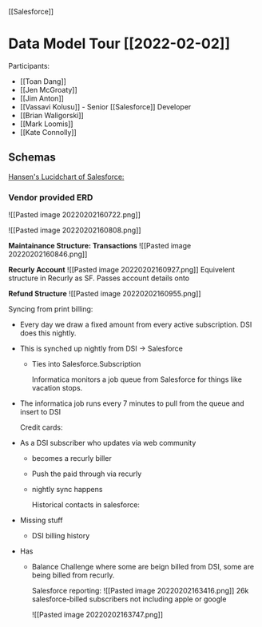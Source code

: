 [[Salesforce]]

# Data Model Tour [[2022-02-02]]
Participants:
- [[Toan Dang]]
- [[Jen McGroaty]]
- [[Jim Anton]]
- [[Vassavi Kolusu]] - Senior [[Salesforce]] Developer
- [[Brian Waligorski]]
- [[Mark Loomis]]
- [[Kate Connolly]]
## Schemas
[Hansen's Lucidchart of Salesforce:](https://lucid.app/lucidchart/7732317a-6eac-4d3f-98af-97abfea183ee/edit?beaconFlowId=FE5474103E428A12&page=fP0-H6sjfVcZ#?folder_id=home&browser=list)
### Vendor provided ERD
![[Pasted image 20220202160722.png]]

![[Pasted image 20220202160808.png]]

**Maintainance Structure: Transactions**
![[Pasted image 20220202160846.png]]

**Recurly Account**
![[Pasted image 20220202160927.png]]
Equivelent structure in Recurly as SF. Passes account details onto 

**Refund Structure**
![[Pasted image 20220202160955.png]]


Syncing from print billing:
- Every day we draw a fixed amount from every active subscription. DSI does this nightly.
- This is synched up nightly from DSI -> Salesforce
	- Ties into Salesforce.Subscription
	  
	  Informatica monitors a job queue from Salesforce for things like vacation stops.
- The informatica job runs every 7 minutes to pull from the queue and insert to DSI
  
  Credit cards:
- As a DSI subscriber who updates via web community
	- becomes a recurly biller
	- Push the paid through via recurly
	- nightly sync happens 
	  
	  
	  Historical contacts in salesforce:
- Missing stuff
	- DSI billing history
- Has
	- Balance
	  Challenge where some are beign billed from DSI, some are being billed from recurly.
	  
	  Salesforce reporting:
	  ![[Pasted image 20220202163416.png]]
	  26k salesforce-billed subscribers
	  not including apple or google
	  
	  ![[Pasted image 20220202163747.png]]